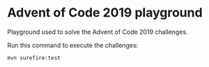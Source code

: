 # Advent of Code 2019 playground

Playground used to solve the Advent of Code 2019 challenges.

Run this command to execute the challenges:

```
mvn surefire:test
```
